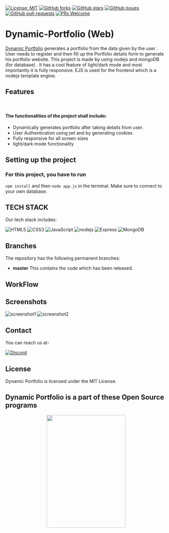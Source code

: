[![License: MIT](https://img.shields.io/badge/License-MIT-yellow.svg)](https://opensource.org/licenses/MIT)
[![GitHub forks](https://img.shields.io/github/forks/jawed321/dynamic-portfolio?style=social)](https://github.com/jawed321/dynamic-portfolio/network/members)
[![GitHub stars](https://img.shields.io/github/stars/jawed321/dynamic-portfolio?style=social)](https://github.com/jawed321/dynamic-portfolio/stargazers)
[![GitHub issues](https://img.shields.io/github/issues/Spectrum-CETB/LesKollab.svg)](https://gitHub.com/Naereen/jawed321/dynamic-portfolio/issues/)
[![GitHub pull-requests](https://img.shields.io/github/issues-pr/Spectrum-CETB/LesKollab.svg)](https://GitHub.com/jawed321/dynamic-portfolio/pull/)
[![PRs Welcome](https://img.shields.io/badge/PRs-welcome-brightgreen.svg?style=flat-square)](http://makeapullrequest.com)


# Dynamic-Portfolio (Web)

[Dynamic Portfolio](https://github.com/jawed321/dynamic-portfolio) generates a portfolio from the data given by the user . User needs to register and then fill up the Portfolio details form to generate his portfolio website. This project is made by using nodejs and mongoDB (for database) . It has a cool feature of light/dark mode and most importantly it is fully responsive. EJS is used for the frontend which is a nodejs template engine.

## Features



<br/>
<h4>The functionalities of the project shall include: </h4>
<ul>
<li>Dynamically generates portfolio after taking details from user.</li>
 <li>User Authentication using jwt and by generating cookies</li>
 <li>Fully responsive for all screen sizes</li>
 <li>light/dark mode functionality</li>
</ul>

## Setting up the project

### For this project, you have to run 
```npm install``` and then ```node app.js``` in the terminal. Make sure to connect to your own database.


## TECH STACK

Our tech stack includes:

<img alt="HTML5" src="https://img.shields.io/badge/html5%20-%23E34F26.svg?&style=for-the-badge&logo=html5&logoColor=white"/>  <img alt="CSS3" src="https://img.shields.io/badge/css3%20-%231572B6.svg?&style=for-the-badge&logo=css3&logoColor=white"/> <img alt="JavaScript" src="https://img.shields.io/badge/javascript%20-%23323330.svg?&style=for-the-badge&logo=javascript&logoColor=%23F7DF1E"/> <img alt="nodejs" src="https://img.shields.io/badge/nodejs%20-%231572B6.svg?&style=for-the-badge&logo=nodejs&logoColor=white"/> <img alt="Express" src="https://img.shields.io/badge/express-%23777BB4.svg?&style=for-the-badge&logo=express&logoColor=white"/> <img alt="MongoDB" src="https://img.shields.io/badge/mongodb%20-%23E34F26.svg?&style=for-the-badge&logo=mongodb&logoColor=white"/> 


## Branches

The repository has the following permanent branches:

 * **master** This contains the code which has been released.

## WorkFlow




## Screenshots

 <img alt="screenshot1" src="https://user-images.githubusercontent.com/73461761/136884785-8c40650f-036b-41a3-80d3-684fc7d588e4.jpg" /> 
 <img alt="screenshot2" src="https://user-images.githubusercontent.com/73461761/136885326-f43e145c-54c1-425c-8d09-61f1945ac6f3.jpg" /> 



## Contact

You can reach us at-

[<img alt="Discord" src="https://cdn.discordapp.com/attachments/878682402564751401/889109868500369418/discord.png"/>](https://discord.gg/dynatWbBaP)

## License

Dynamic Portfolio is licensed under the MIT License. 

## Dynamic Portfolio is a part of these Open Source programs

<p align="center">
 <a>
 <img  width="70%" height="30%" src="https://camo.githubusercontent.com/120101a42f86c55c2c96ca3c2bc49e067997c4471e57ed2e2a6f188ee1e78c2b/68747470733a2f2f6861636b746f626572666573742e6469676974616c6f6365616e2e636f6d2f5f6e7578742f696d672f6c6f676f2d6861636b746f626572666573742d66756c6c322e616131653964392e737667">

 
</p>

</br>

